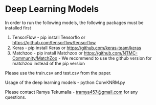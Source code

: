 # Deep Learning Models
In order to run the following models, the following packages must be installed first
1) TensorFlow - pip install Tensorflo or https://github.com/tensorflow/tensorflow
2) Keras - pip install Keras or https://github.com/keras-team/keras
3) Matchzoo - pip install Matchzoo or https://github.com/NTMC-Community/MatchZoo - We recommend to use the github version for matchzoo instead of the pip version

Please use the train.csv and test.csv from the paper.

Usage of the deep learning models - python ConvKNRM.py

Please contact Ramya Tekumalla - tramya457@gmail.com for any questions.
